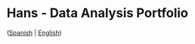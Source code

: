 # Hans - Data Analysis Portfolio 
([Spanish](https://github.com/HansAllTech/Hans_Data_Analysis_Portfolio/blob/main/Proyectos.md#tabla-de-contenido-es--en) | [English](https://github.com/HansAllTech/Hans_Data_Analysis_Portfolio/blob/main/Projects.md#table-of-content-es--en))                                         
                                                                                                                                                           
                                                                                  
                                                                                    
                                                         
                                     
                    
                                     
          
        
    
   
 
  
